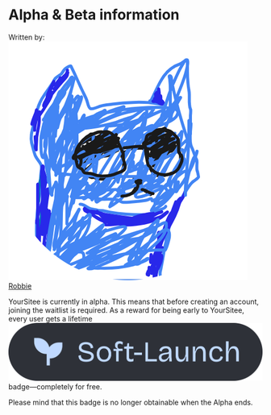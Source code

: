 # Alpha & Beta information

Written by: <img src="../.gitbook/assets/contributors/robskan.png" data-size="line"> [Robbie](../about/contributors.md#robskan-project-lead)

YourSitee is currently in alpha. This means that before creating an account, joining the waitlist is required. As a reward for being early to YourSitee, every user gets a lifetime [<img src="../.gitbook/assets/Soft-Launch Card (1).png" alt="" data-size="line">](profile-badges-101/soft-launch.md) badge—completely for free.

Please mind that this badge is no longer obtainable when the Alpha ends.
